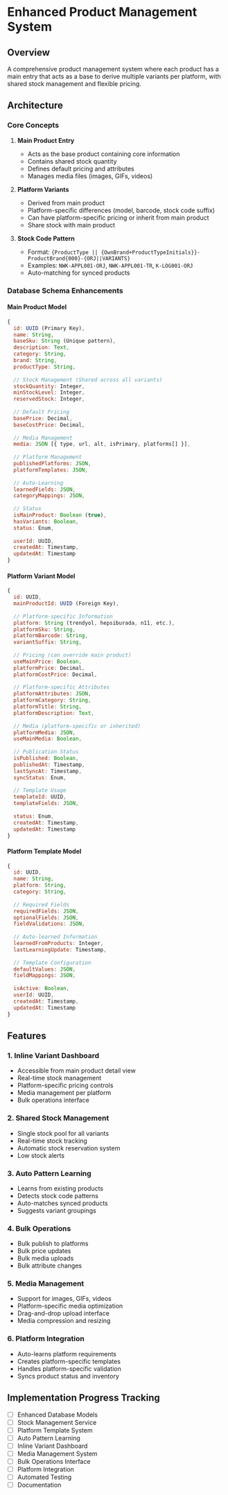 # Enhanced Product Management System

## Overview

A comprehensive product management system where each product has a main entry that acts as a base to derive multiple variants per platform, with shared stock management and flexible pricing.

## Architecture

### Core Concepts

1. **Main Product Entry**
   - Acts as the base product containing core information
   - Contains shared stock quantity
   - Defines default pricing and attributes
   - Manages media files (images, GIFs, videos)

2. **Platform Variants**
   - Derived from main product
   - Platform-specific differences (model, barcode, stock code suffix)
   - Can have platform-specific pricing or inherit from main product
   - Share stock with main product

3. **Stock Code Pattern**
   - Format: `{ProductType || {OwnBrand+ProductTypeInitials}}-ProductBrand{000}-{ORJ||VARIANTS}`
   - Examples: `NWK-APPL001-ORJ`, `NWK-APPL001-TR`, `K-LOG001-ORJ`
   - Auto-matching for synced products

### Database Schema Enhancements

#### Main Product Model

```javascript
{
  id: UUID (Primary Key),
  name: String,
  baseSku: String (Unique pattern),
  description: Text,
  category: String,
  brand: String,
  productType: String,
  
  // Stock Management (Shared across all variants)
  stockQuantity: Integer,
  minStockLevel: Integer,
  reservedStock: Integer,
  
  // Default Pricing
  basePrice: Decimal,
  baseCostPrice: Decimal,
  
  // Media Management
  media: JSON [{ type, url, alt, isPrimary, platforms[] }],
  
  // Platform Management
  publishedPlatforms: JSON,
  platformTemplates: JSON,
  
  // Auto-Learning
  learnedFields: JSON,
  categoryMappings: JSON,
  
  // Status
  isMainProduct: Boolean (true),
  hasVariants: Boolean,
  status: Enum,
  
  userId: UUID,
  createdAt: Timestamp,
  updatedAt: Timestamp
}
```

#### Platform Variant Model

```javascript
{
  id: UUID,
  mainProductId: UUID (Foreign Key),
  
  // Platform-specific Information
  platform: String (trendyol, hepsiburada, n11, etc.),
  platformSku: String,
  platformBarcode: String,
  variantSuffix: String,
  
  // Pricing (can override main product)
  useMainPrice: Boolean,
  platformPrice: Decimal,
  platformCostPrice: Decimal,
  
  // Platform-specific Attributes
  platformAttributes: JSON,
  platformCategory: String,
  platformTitle: String,
  platformDescription: Text,
  
  // Media (platform-specific or inherited)
  platformMedia: JSON,
  useMainMedia: Boolean,
  
  // Publication Status
  isPublished: Boolean,
  publishedAt: Timestamp,
  lastSyncAt: Timestamp,
  syncStatus: Enum,
  
  // Template Usage
  templateId: UUID,
  templateFields: JSON,
  
  status: Enum,
  createdAt: Timestamp,
  updatedAt: Timestamp
}
```

#### Platform Template Model

```javascript
{
  id: UUID,
  name: String,
  platform: String,
  category: String,
  
  // Required Fields
  requiredFields: JSON,
  optionalFields: JSON,
  fieldValidations: JSON,
  
  // Auto-learned Information
  learnedFromProducts: Integer,
  lastLearningUpdate: Timestamp,
  
  // Template Configuration
  defaultValues: JSON,
  fieldMappings: JSON,
  
  isActive: Boolean,
  userId: UUID,
  createdAt: Timestamp,
  updatedAt: Timestamp
}
```

## Features

### 1. Inline Variant Dashboard

- Accessible from main product detail view
- Real-time stock management
- Platform-specific pricing controls
- Media management per platform
- Bulk operations interface

### 2. Shared Stock Management

- Single stock pool for all variants
- Real-time stock tracking
- Automatic stock reservation system
- Low stock alerts

### 3. Auto Pattern Learning

- Learns from existing products
- Detects stock code patterns
- Auto-matches synced products
- Suggests variant groupings

### 4. Bulk Operations

- Bulk publish to platforms
- Bulk price updates
- Bulk media uploads
- Bulk attribute changes

### 5. Media Management

- Support for images, GIFs, videos
- Platform-specific media optimization
- Drag-and-drop upload interface
- Media compression and resizing

### 6. Platform Integration

- Auto-learns platform requirements
- Creates platform-specific templates
- Handles platform-specific validation
- Syncs product status and inventory

## Implementation Progress Tracking

- [ ] Enhanced Database Models
- [ ] Stock Management Service
- [ ] Platform Template System
- [ ] Auto Pattern Learning
- [ ] Inline Variant Dashboard
- [ ] Media Management System
- [ ] Bulk Operations Interface
- [ ] Platform Integration
- [ ] Automated Testing
- [ ] Documentation

